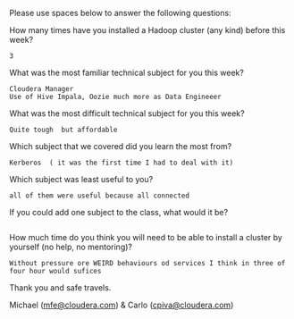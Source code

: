 Please use spaces below to answer the following questions:


How many times have you installed a Hadoop cluster (any kind) before this week?
```
3

```

What was the most familiar technical subject for you this week?
```
Cloudera Manager
Use of Hive Impala, Oozie much more as Data Engineeer

```

What was the most difficult technical subject for you this week?
```
Quite tough  but affordable 
```

Which subject that we covered did you learn the most from?
```
Kerberos  ( it was the first time I had to deal with it) 
```

Which subject was least useful to you?
```
all of them were useful because all connected
```

If you could add one subject to the class, what would it be?
```

```

How much time do you think you will need to be able to install a cluster by yourself (no help, no mentoring)?
```
Without pressure ore WEIRD behaviours od services I think in three of four hour would sufices 
```

Thank you and safe travels.

Michael (mfe@cloudera.com) & Carlo (cpiva@cloudera.com)
